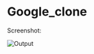 # Google_clone

Screenshot:

![Output](https://github.com/IKaviarasi/Google_clone/assets/82664182/68cc54e4-5037-4c6a-9a30-9fdfb43131c9)

